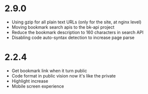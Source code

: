 # 2.9.0
* Using gzip for all plain text URLs (only for the site, at nginx level)
* Moving bookmark search  apis to the bk-api project
* Reduce the bookmark description to 160 characters  in search API
* Disabling code auto-syntax detection to increase page parse

# 2.2.4
* Get bookmark link when it turn public
* Code format in public vision now it's like the private
* Highlight increase
* Mobile screen experience
